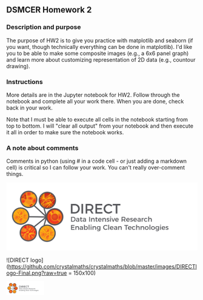## DSMCER Homework 2


### Description and purpose 

The purpose of HW2 is to give you practice with matplotlib and seaborn (if you want, though technically everything can be done in matplotlib). I'd like you to be able to make some composite images (e.g., a 6x6 panel graph) and learn more about customizing representation of 2D data (e.g., countour drawing).  

### Instructions 

More details are in the Jupyter notebook for HW2. Follow through the notebook and complete all your work there. When you are done, check back in your work. 

Note that I must be able to execute all cells in the notebook starting from top to bottom. I will "clear all output" from your notebook and then execute it all in order to make sure the notebook works. 

### A note about comments

Comments in python (using # in a code cell - or just adding a markdown cell) is critical so I can follow your work. You can't really over-comment things. 

![DIRECT logo](https://github.com/crystalmaths/crystalmaths/blob/master/images/DIRECTlogo-Final.png?raw=true)

![DIRECT logo](https://github.com/crystalmaths/crystalmaths/blob/master/images/DIRECTlogo-Final.png?raw=true = 150x100)

<img src="https://github.com/crystalmaths/crystalmaths/blob/master/images/DIRECTlogo-Final.png?raw=true" width="100">

